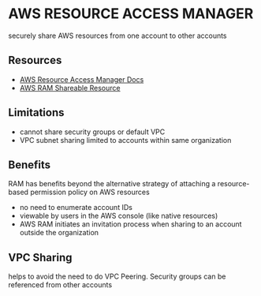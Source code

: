 # AWS RESOURCE ACCESS MANAGER
securely share AWS resources from one account to other accounts

## Resources
- [AWS Resource Access Manager Docs](https://docs.aws.amazon.com/ram/latest/userguide/what-is.html)
- [AWS RAM Shareable Resource](https://docs.aws.amazon.com/ram/latest/userguide/shareable.html)

## Limitations
- cannot share security groups or default VPC
- VPC subnet sharing limited to accounts within same organization

## Benefits
RAM has benefits beyond the alternative strategy of attaching a resource-based
permission policy on AWS resources

- no need to enumerate account IDs
- viewable by users in the AWS console (like native resources)
- AWS RAM initiates an invitation process when sharing to an account outside the organization

## VPC Sharing
helps to avoid the need to do VPC Peering. Security groups can be referenced from other accounts